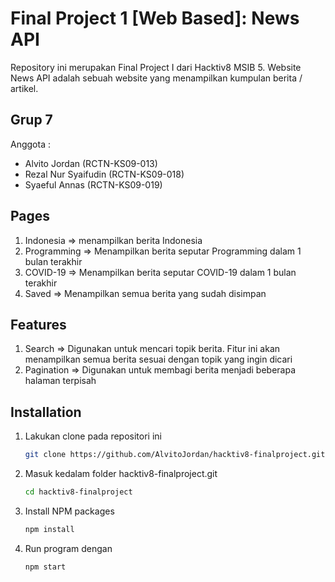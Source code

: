 # Final Project 1 [Web Based]: News API

Repository ini merupakan Final Project I dari Hacktiv8 MSIB 5. Website News API adalah sebuah website yang menampilkan kumpulan berita / artikel.

## Grup 7

Anggota :

- Alvito Jordan (RCTN-KS09-013)
- Rezal Nur Syaifudin (RCTN-KS09-018)
- Syaeful Annas (RCTN-KS09-019)

## Pages

1. Indonesia => menampilkan berita Indonesia
2. Programming => Menampilkan berita seputar Programming dalam 1 bulan terakhir
3. COVID-19 => Menampilkan berita seputar COVID-19 dalam 1 bulan terakhir
4. Saved => Menampilkan semua berita yang sudah disimpan

## Features

1. Search => Digunakan untuk mencari topik berita. Fitur ini akan menampilkan semua berita sesuai dengan topik yang ingin dicari
2. Pagination => Digunakan untuk membagi berita menjadi beberapa halaman terpisah

## Installation

1. Lakukan clone pada repositori ini
   ```sh
   git clone https://github.com/AlvitoJordan/hacktiv8-finalproject.git
   ```
2. Masuk kedalam folder hacktiv8-finalproject.git
   ```sh
   cd hacktiv8-finalproject
   ```
3. Install NPM packages
   ```sh
   npm install
   ```
4. Run program dengan
   ```sh
   npm start
   ```
